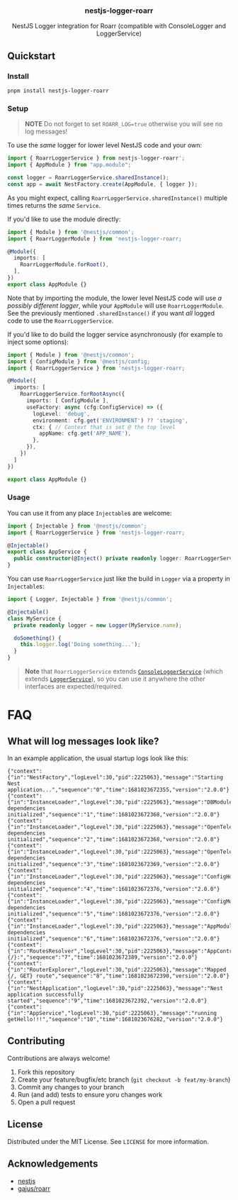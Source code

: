 <p align="center">
  <h3 align="center">
    nestjs-logger-roarr
  </h3>

  <p align="center">
    NestJS Logger integration for Roarr (compatible with ConsoleLogger and LoggerService)
  </p>
</p>

## Quickstart

### Install

```console
pnpm install nestjs-logger-roarr
```

### Setup

> **NOTE** Do not forget to set `ROARR_LOG=true` otherwise you will see no log messages!

To use the *same* logger for lower level NestJS code and your own:

```typescript
import { RoarrLoggerService } from nestjs-logger-roarr';
import { AppModule } from "app.module";

const logger = RoarrLoggerService.sharedInstance();
const app = await NestFactory.create(AppModule, { logger });
```

As you might expect, calling `RoarrLoggerService.sharedInstance()` multiple times returns the *same* `Service`.

If you'd like to use the module directly:

```typescript
import { Module } from '@nestjs/common';
import { RoarrLoggerModule } from 'nestjs-logger-roarr;

@Module({
  imports: [
    RoarrLoggerModule.forRoot(),
  ],
})
export class AppModule {}
```

Note that by importing the module, the lower level NestJS code will use *a possibly different logger*, while your `AppModule` will use `RoarrLoggerModule`. See the previously mentioned `.sharedInstance()` if you want *all* logged code to use the `RoarrLoggerService`.

If you'd like to do build the logger service asynchronously (for example to inject some options):

```typescript
import { Module } from '@nestjs/common';
import { ConfigModule } from '@nestjs/config;
import { RoarrLoggerService } from 'nestjs-logger-roarr;

@Module({
  imports: [
    RoarrLoggerService.forRootAsync({
      imports: [ ConfigModule ],
      useFactory: async (cfg:ConfigService) => ({
        logLevel: 'debug',
        environment: cfg.get('ENVIRONMENT') ?? 'staging',
        ctx: { // Context that is set @ the top level
          appName: cfg.get('APP_NAME'),
        },
      }),
    })
  ]
})

export class AppModule {}
```

### Usage

You can use it from any place `Injectable`s are welcome:

```typescript
import { Injectable } from '@nestjs/common';
import { RoarrLoggerService } from 'nestjs-logger-roarr;

@Injectable()
export class AppService {
  public constructor(@Inject() private readonly logger: RoarrLoggerService) {}
}
```

You can use `RoarrLoggerService` just like the build in `Logger` via a property in `Injectable`s:

```typescript
import { Logger, Injectable } from '@nestjs/common';

@Injectable()
class MyService {
  private readonly logger = new Logger(MyService.name);

  doSomething() {
    this.logger.log('Doing something...');
  }
}
```

> **Note** that `RoarrLoggerService` extends [`ConsoleLoggerService`][nestjs-code-ConsoleLoggerService] (which extends [`LoggerService`][nestjs-code-LoggerService]), so you can use it anywhere the other interfaces are expected/required.

[nestjs-code-ConsoleLoggerService]: https://github.com/nestjs/nest/blob/master/packages/common/services/console-logger.service.ts
[nestjs-code-LoggerService]: https://github.com/nestjs/nest/blob/master/packages/common/services/logger.service.ts

# FAQ

## What will log messages look like?

In an example application, the usual startup logs look like this:

```
{"context":{"in":"NestFactory","logLevel":30,"pid":2225063},"message":"Starting Nest application...","sequence":"0","time":1681023672355,"version":"2.0.0"}
{"context":{"in":"InstanceLoader","logLevel":30,"pid":2225063},"message":"DBModule dependencies initialized","sequence":"1","time":1681023672368,"version":"2.0.0"}
{"context":{"in":"InstanceLoader","logLevel":30,"pid":2225063},"message":"OpenTelemetryModule dependencies initialized","sequence":"2","time":1681023672368,"version":"2.0.0"}
{"context":{"in":"InstanceLoader","logLevel":30,"pid":2225063},"message":"OpenTelemetryCoreModule dependencies initialized","sequence":"3","time":1681023672369,"version":"2.0.0"}
{"context":{"in":"InstanceLoader","logLevel":30,"pid":2225063},"message":"ConfigHostModule dependencies initialized","sequence":"4","time":1681023672376,"version":"2.0.0"}
{"context":{"in":"InstanceLoader","logLevel":30,"pid":2225063},"message":"ConfigModule dependencies initialized","sequence":"5","time":1681023672376,"version":"2.0.0"}
{"context":{"in":"InstanceLoader","logLevel":30,"pid":2225063},"message":"AppModule dependencies initialized","sequence":"6","time":1681023672376,"version":"2.0.0"}
{"context":{"in":"RoutesResolver","logLevel":30,"pid":2225063},"message":"AppController {/}:","sequence":"7","time":1681023672389,"version":"2.0.0"}
{"context":{"in":"RouterExplorer","logLevel":30,"pid":2225063},"message":"Mapped {/, GET} route","sequence":"8","time":1681023672390,"version":"2.0.0"}
{"context":{"in":"NestApplication","logLevel":30,"pid":2225063},"message":"Nest application successfully started","sequence":"9","time":1681023672392,"version":"2.0.0"}
{"context":{"in":"AppService","logLevel":30,"pid":2225063},"message":"running getHello!!!","sequence":"10","time":1681023676282,"version":"2.0.0"}
```

## Contributing

Contributions are always welcome!

1. Fork this repository
2. Create your feature/bugfix/etc branch (`git checkout -b feat/my-branch`)
3. Commit any changes to your branch
4. Run (and add) tests to ensure yoru changes work
5. Open a pull request

## License

Distributed under the MIT License. See `LICENSE` for more information.

## Acknowledgements

- [nestjs](https://nestjs.com)
- [gajus/roarr](https://github.com/gajus/roarr)
